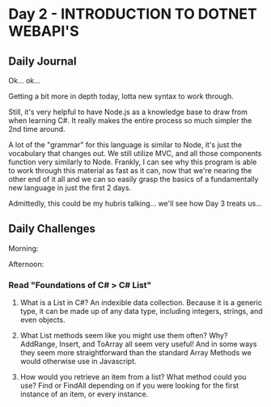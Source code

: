 # Day 2 - INTRODUCTION TO DOTNET WEBAPI'S

## Daily Journal

Ok... ok...

Getting a bit more in depth today, lotta new syntax to work through.

Still, it's very helpful to have Node.js as a knowledge base to draw from when learning C#. It really makes the entire process so much simpler the 2nd time around.

A lot of the "grammar" for this language is similar to Node, it's just the vocabulary that changes out. We still utilize MVC, and all those components function very similarly to Node. Frankly, I can see why this program is able to work through this material as fast as it can, now that we're nearing the other end of it all and we can so easily grasp the basics of a fundamentally new language in just the first 2 days.

Admittedly, this could be my hubris talking... we'll see how Day 3 treats us...

## Daily Challenges

Morning:

Afternoon:

### Read "Foundations of C# > C# List"

1. What is a List in C#?
   An indexible data collection. Because it is a generic type, it can be made up of any data type, including integers, strings, and even objects.

2. What List methods seem like you might use them often? Why?
   AddRange, Insert, and ToArray all seem very useful! And in some ways they seem more straightforward than the standard Array Methods we would otherwise use in Javascript.

3. How would you retrieve an item from a list? What method could you use?
   Find or FindAll depending on if you were looking for the first instance of an item, or every instance.

